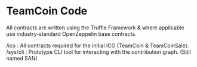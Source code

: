 # TeamCoin Code

All contracts are written using the Truffle Framework & where applicable use industry-standard OpenZeppelin base contracts.

/ico : All contracts required for the initial ICO (TeamCoin & TeamCoinSale).
/sys/cli : Prototype CLI tool for interacting with the contribution graph. (Still named SAN)
